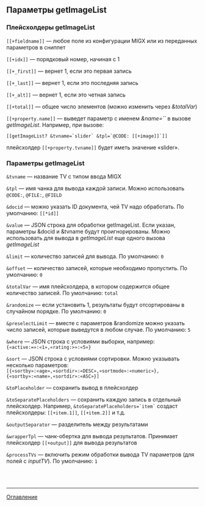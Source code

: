 ## Параметры getImageList

### Плейсхолдеры getImageList

`[[+fieldname]]` — любое поле из конфигурации MIGX или из переданных параметров в сниппет

`[[+idx]]` — порядковый номер, начиная с 1

`[[+_first]]` — вернет 1, если это первая запись

`[[+_last]]` — вернет 1, если это последняя запись

`[[+_alt]]` — вернет 1, если это четная запись

`[[+total]]` — общее число элементов (можно изменить через *&totalVar*)

`[[+property.name]]` — выведет параметр с именем *&name=\`\`* в вызове *getImageList*. Например, при вызове:<br>
  ```
  [[getImageList? &tvname=`slider` &tpl=`@CODE: [[+image]]`]]
  ```
  плейсхолдер `[[+property.tvname]]` будет иметь значение «slider».


### Параметры getImageList

`&tvname` — название TV с типом ввода MIGX

`&tpl` — имя чанка для вывода каждой записи. Можно использовать `@CODE:`, `@FILE:`, `@FIELD`

`&docid` — можно указать ID документа, чей TV надо обработать. По умолчанию: `[[*id]]`

`&value` — JSON строка для обработки getImageList. Если указан, параметры &docid и &tvname будут проигнорированы. Можно использовать для вывода в *getImageList* еще одного вызова *getImageList*

`&limit` — количество записей для вывода. По умолчанию: `0`

`&offset` — количество записей, которые необходимо пропустить. По умолчанию: `0`

`&totalVar` — имя плейсхолдера, в котором содержится общее количество записей. По умолчанию: `total`

`&randomize` — если установить 1, результаты будут отсортированы в случайном порядке. По умолчанию: `0`

`&preselectLimit` — вместе с параметров &randomize можно указать число записей, которые выведутся в любом случае. По умолчанию: `5`

`&where` — JSON строка с условиями выборки, например: `{«active:=»:«1»,«rating:>»:«5»}`

`&sort` — JSON строка с условиями сортировки. Можно указывать несколько параметров: `[{«sortby»:«age»,«sortdir»:«DESC»,«sortmode»:«numeric»},
{«sortby»:«name»,«sortdir»:«ASC»}]`

`&toPlaceholder` — сохранить вывод в плейсхолдер

`&toSeparatePlaceholders` — сохранить каждую запись в отдельный плейсхолдер. Например, `` &toSeparatePlaceholders=`item` `` создаст плейсхолдеры: `[[+item.1]]`, 
`[[+item.2]]` и т.д.

`&outputSeparator` — разделитель между результатами

`&wrapperTpl` — чанк-обертка для вывода результатов. Принимает плейсхолдер `[[+output]]` для вывода результатов

`&processTVs` — включить режим обработки вывода TV параметров (для полей с *inputTV*). По умолчанию: `1`

<br>
<br>

---
[Оглавление](https://github.com/LexDonowan/DevTips/blob/main/ModxRecipes/README.md)

